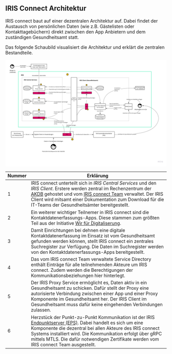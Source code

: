 ## IRIS Connect Architektur

IRIS connect baut auf einer dezentralen Architektur auf. Dabei findet der Austausch von persönlichen Daten (wie z.B. Gästelisten oder Kontakttagebüchern) direkt zwischen den App Anbietern und dem zuständigen Gesundheitsamt statt. 

Das folgende Schaubild visualisiert die Architektur und erklärt die zentralen Bestandteile. 

![IRIS C2 Architektur](images/IRIS-C2-with-EPS.jpg)

| Nummer | Erklärung |
|-|-|
|1| IRIS connect unterteilt sich in *IRIS Central Services* und den *IRIS Client*. Erstere werden zentral im Rechenzentrum der [AKDB](https://www.akdb.de/) gehostet und vom [IRIS connect Team](https://github.com/iris-connect) verwaltet. Der IRIS Client wird mitsamt einer Dokumentation zum Download für die IT-Teams der Gesundheitsämter bereitgestellt. |
|2| Ein weiterer wichtiger Teilnemer in IRIS connect sind die Kontaktdatenerfassungs-Apps. Diese stammen zum größten Teil aus der Initiative [Wir für Digitaliserung](https://www.wirfuerdigitalisierung.de/). |
|3| Damit Einrichtungen bei dehnen eine digitale Kontaktdatenerfassung im Einsatz ist vom Gesundheitsamt gefunden werden können, stellt IRIS connect ein zentrales Suchregister zur Verfügung. Die Daten im Suchregister werden von den Kontaktdatenerfassungs-Apps bereitgestellt. |
|4| Das vom IRIS connect Team verwaltete Service Directory enthält Einträge für alle teilnehmenden Akteure um IRIS connect. Zudem werden die Berechtigungen der Kommunikationsbeziehungen hier hinterlegt. |
|5| Der IRIS Proxy Service ermöglicht es, Daten aktiv in ein Gesundheitsamt zu schicken. Dafür stellt der Proxy eine autorisierte Verbindung zwischen einer App und einer Proxy Komponente im Gesundheitsamt her. Der IRIS Client im Gesundheitsamt muss dafür keine eingehenden Verbindungen zulassen. |
|6| Herzstück der Punkt-zu-Punkt Kommunikation ist der IRIS [Endpunktserver (EPS)](https://github.com/iris-connect/eps/blob/master/README.md). Dabei handelt es sich um eine Komponente die dezentral bei allen Akteure des IRIS connect Systems installiert wird. Die Kommunikation erfolgt über gRPC mittels MTLS. Die dafür notwendigen Zertifikate werden vom IRIS connect Team ausgestellt. |

